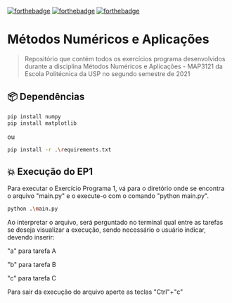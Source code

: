 [![forthebadge](https://forthebadge.com/images/badges/built-with-resentment.svg)](https://forthebadge.com) [![forthebadge](https://forthebadge.com/images/badges/made-with-python.svg)](https://forthebadge.com) [![forthebadge](https://forthebadge.com/images/badges/works-on-my-machine.svg)](https://forthebadge.com)

# Métodos Numéricos e Aplicações

> Repositório que contém todos os exercícios programa desenvolvidos durante a disciplina Métodos Numéricos e Aplicações - MAP3121 da Escola Politécnica da USP no segundo semestre de 2021

## 📦 Dependências

```bash
pip install numpy
pip install matplotlib
```
ou 
```bash
pip install -r .\requirements.txt
```
## 💥 Execução do EP1

Para executar o Exercício Programa 1, vá para o diretório  onde se encontra o arquivo "main.py" e o execute-o com o comando "python main.py".
```bash
python .\main.py
```

Ao interpretar o arquivo, será perguntado no terminal qual entre as tarefas se deseja visualizar a execução, sendo necessário o usuário indicar, devendo inserir:

"a" para tarefa A

"b" para tarefa B

"c" para tarefa C

Para sair da execução do arquivo aperte as teclas "Ctrl"+"c"

